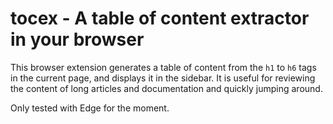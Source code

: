 # tocex - A table of content extractor in your browser

This browser extension generates a table of content from the `h1` to `h6` tags in the current page, and displays it in the sidebar. It is useful for reviewing the content of long articles and documentation and quickly jumping around.

Only tested with Edge for the moment.
